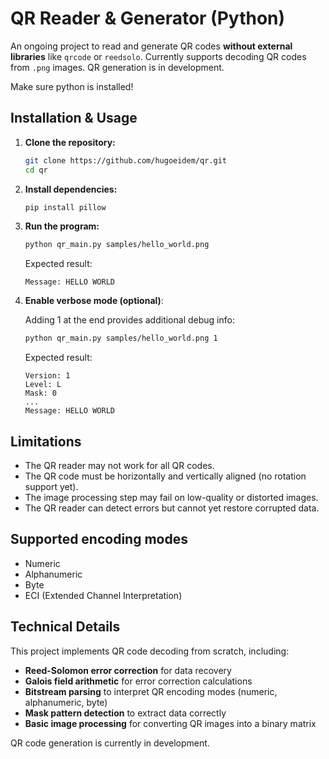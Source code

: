 # QR Reader & Generator (Python)  

An ongoing project to read and generate QR codes **without external libraries** like `qrcode` or `reedsolo`. Currently supports decoding QR codes from `.png` images. QR generation is in development.  

Make sure python is installed!

## Installation & Usage  
1. **Clone the repository:**  
   ```bash
   git clone https://github.com/hugoeidem/qr.git
   cd qr
   ```
2. **Install dependencies:**
   ```bash
   pip install pillow
   ```
3. **Run the program:**
   ```bash
   python qr_main.py samples/hello_world.png
   ```
   Expected result:
   ```
   Message: HELLO WORLD
   ```
5. **Enable verbose mode (optional)**:
   
   Adding 1 at the end provides additional debug info:
   ```bash
   python qr_main.py samples/hello_world.png 1
   ```
   Expected result:
   ```
   Version: 1
   Level: L
   Mask: 0
   ...
   Message: HELLO WORLD
   ```

   
## Limitations
   - The QR reader may not work for all QR codes.
   - The QR code must be horizontally and vertically aligned (no rotation support yet).
   - The image processing step may fail on low-quality or distorted images.
   - The QR reader can detect errors but cannot yet restore corrupted data.

## Supported encoding modes
   - Numeric
   - Alphanumeric
   - Byte
   - ECI (Extended Channel Interpretation)

## Technical Details  
   This project implements QR code decoding from scratch, including:  

   - **Reed-Solomon error correction** for data recovery  
   - **Galois field arithmetic** for error correction calculations  
   - **Bitstream parsing** to interpret QR encoding modes (numeric, alphanumeric, byte)  
   - **Mask pattern detection** to extract data correctly  
   - **Basic image processing** for converting QR images into a binary matrix  

   QR code generation is currently in development.
